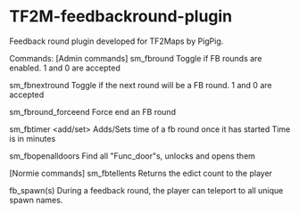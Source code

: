 # TF2M-feedbackround-plugin
Feedback round plugin developed for TF2Maps by PigPig.

Commands:
[Admin commands]
sm_fbround
	Toggle if FB rounds are enabled. 1 and 0 are accepted

sm_fbnextround
  Toggle if the next round will be a FB round. 1 and 0 are accepted

sm_fbround_forceend
  Force end an FB round

sm_fbtimer <add/set> <time to add>
  Adds/Sets time of a fb round once it has started
  Time is in minutes

sm_fbopenalldoors
  Find all "Func_door"s, unlocks and opens them

[Normie commands]
sm_fbtellents
   Returns the edict count to the player

fb_spawn(s)
  During a feedback round, the player can teleport to all unique spawn names.
